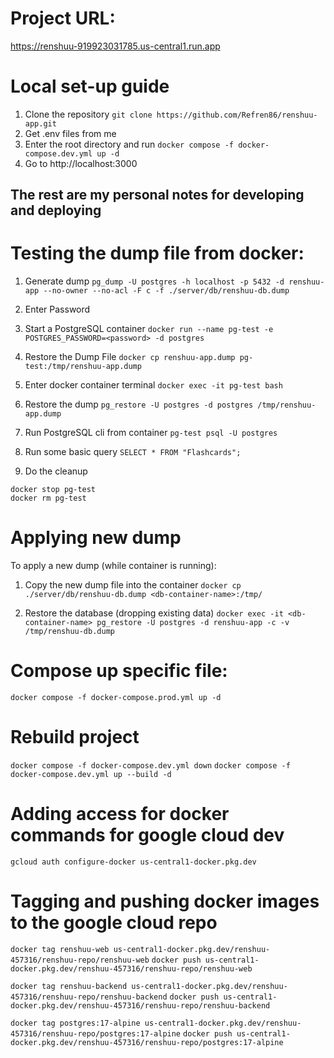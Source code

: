# Project URL:
https://renshuu-919923031785.us-central1.run.app

# Local set-up guide
1) Clone the repository
```git clone https://github.com/Refren86/renshuu-app.git```
2) Get .env files from me
3) Enter the root directory and run ```docker compose -f docker-compose.dev.yml up -d```
4) Go to http://localhost:3000

## The rest are my personal notes for developing and deploying

# Testing the dump file from docker:
1) Generate dump 
```pg_dump -U postgres -h localhost -p 5432 -d renshuu-app --no-owner --no-acl -F c -f ./server/db/renshuu-db.dump```

2) Enter Password

3) Start a PostgreSQL container
```docker run --name pg-test -e POSTGRES_PASSWORD=<password> -d postgres```

4) Restore the Dump File 
```docker cp renshuu-app.dump pg-test:/tmp/renshuu-app.dump```

5) Enter docker container terminal 
```docker exec -it pg-test bash```

6) Restore the dump 
```pg_restore -U postgres -d postgres /tmp/renshuu-app.dump```

7) Run PostgreSQL cli from container
```pg-test psql -U postgres```

8) Run some basic query
```SELECT * FROM "Flashcards";```

9) Do the cleanup
```
docker stop pg-test
docker rm pg-test
```

# Applying new dump
To apply a new dump (while container is running):
1) Copy the new dump file into the container
```docker cp ./server/db/renshuu-db.dump <db-container-name>:/tmp/```

2) Restore the database (dropping existing data)
```docker exec -it <db-container-name> pg_restore -U postgres -d renshuu-app -c -v /tmp/renshuu-db.dump```

# Compose up specific file:
```docker compose -f docker-compose.prod.yml up -d```

# Rebuild project
```docker compose -f docker-compose.dev.yml down```
```docker compose -f docker-compose.dev.yml up --build -d```

# Adding access for docker commands for google cloud dev
```gcloud auth configure-docker us-central1-docker.pkg.dev```

# Tagging and pushing docker images to the google cloud repo
```docker tag renshuu-web us-central1-docker.pkg.dev/renshuu-457316/renshuu-repo/renshuu-web```
```docker push us-central1-docker.pkg.dev/renshuu-457316/renshuu-repo/renshuu-web```

```docker tag renshuu-backend us-central1-docker.pkg.dev/renshuu-457316/renshuu-repo/renshuu-backend```
```docker push us-central1-docker.pkg.dev/renshuu-457316/renshuu-repo/renshuu-backend```

```docker tag postgres:17-alpine us-central1-docker.pkg.dev/renshuu-457316/renshuu-repo/postgres:17-alpine```
```docker push us-central1-docker.pkg.dev/renshuu-457316/renshuu-repo/postgres:17-alpine```